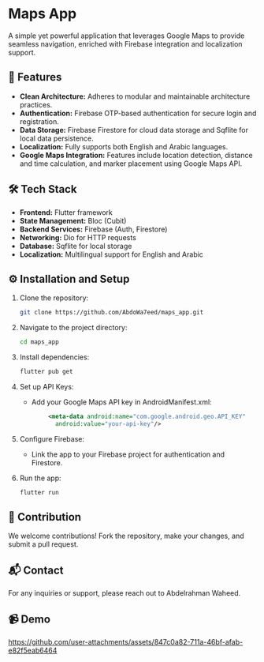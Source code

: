 
# Maps App

A simple yet powerful application that leverages Google Maps to provide seamless navigation, enriched with Firebase integration and localization support.


## 📱 Features
- **Clean Architecture:** Adheres to modular and maintainable architecture practices.
- **Authentication:** Firebase OTP-based authentication for secure login and registration.
- **Data Storage:** Firebase Firestore for cloud data storage and Sqflite for local data persistence.
- **Localization:** Fully supports both English and Arabic languages.
- **Google Maps Integration:** Features include location detection, distance and time calculation, and marker placement using Google Maps API.



## 🛠️ Tech Stack
- **Frontend:** Flutter framework
- **State Management:** Bloc (Cubit)
- **Backend Services:** Firebase (Auth, Firestore)
- **Networking:** Dio for HTTP requests
- **Database:** Sqflite for local storage
- **Localization:** Multilingual support for English and Arabic

## ⚙️ Installation and Setup
1. Clone the repository:
   ```bash
   git clone https://github.com/AbdoWa7eed/maps_app.git
   ```

2. Navigate to the project directory:
   ```bash
   cd maps_app
   ```

3. Install dependencies:
   ```bash
   flutter pub get
   ```

4. Set up API Keys:
   -  Add your Google Maps API key in AndroidManifest.xml:
   
     ```xml
             <meta-data android:name="com.google.android.geo.API_KEY"
               android:value="your-api-key"/>
     ```

5. Configure Firebase:
   - Link the app to your Firebase project for authentication and Firestore.

6. Run the app:
   ```bash
   flutter run
   ```


## 🤝 Contribution
We welcome contributions! Fork the repository, make your changes, and submit a pull request.

## 📬 Contact
For any inquiries or support, please reach out to Abdelrahman Waheed.

## 📹 Demo 

https://github.com/user-attachments/assets/847c0a82-711a-46bf-afab-e82f5eab6464



